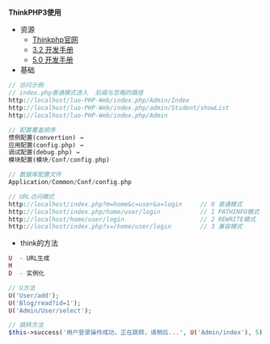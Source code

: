 ##### 

**ThinkPHP3使用**

* 资源
  * [Thinkphp官网](http://www.thinkphp.cn/)
  * [3.2 开发手册](http://document.thinkphp.cn/manual_3_2.html#preface)
  * [5.0 开发手册](http://www.kancloud.cn/manual/thinkphp5/118003)
* 基础

```php
// 访问示例
// index.php普通模式进入  后缀与忽略的路径
http://localhost/luo-PHP-Web/index.php/Admin/Index
http://localhost/luo-PHP-Web/index.php/admin/Student/showList
http://localhost/luo-PHP-Web/index.php/Admin

// 配置覆盖顺序
惯例配置(convertion) → 
应用配置(config.php) → 
调试配置(debug.php) → 
模块配置(模块/Conf/config.php)

// 数据库配置文件 
Application/Common/Conf/config.php

// URL访问模式
http://localhost/index.php?m=home&c=user&a=login     // 0 普通模式 
http://localhost/index.php/home/user/login           // 1 PATHINFO模式 
http://localhost/home/user/login                     // 2 REWRITE模式 
http://localhost/index.php?s=/home/user/login        // 3 兼容模式
```

* think的方法

```php
U  - URL生成
M
D  - 实例化

// U方法
U('User/add');
U('Blog/read?id=1');
U('Admin/User/select');

// 跳转方法
$this->success('用户登录操作成功，正在跳转，请稍后...', U('Admin/index'), 5);
```

##### 



